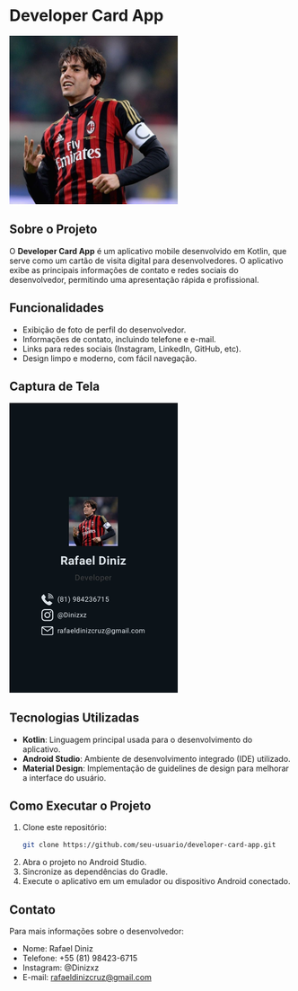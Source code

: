 # Developer Card App

<img src="./assets/image.png" alt="Rafael Diniz - Developer" width="300"/>

## Sobre o Projeto

O **Developer Card App** é um aplicativo mobile desenvolvido em Kotlin, que serve como um cartão de visita digital para desenvolvedores. O aplicativo exibe as principais informações de contato e redes sociais do desenvolvedor, permitindo uma apresentação rápida e profissional.

## Funcionalidades

- Exibição de foto de perfil do desenvolvedor.
- Informações de contato, incluindo telefone e e-mail.
- Links para redes sociais (Instagram, LinkedIn, GitHub, etc).
- Design limpo e moderno, com fácil navegação.

## Captura de Tela

<img src="./assets/screenshot.png" alt="Screenshot" width="300"/>

## Tecnologias Utilizadas

- **Kotlin**: Linguagem principal usada para o desenvolvimento do aplicativo.
- **Android Studio**: Ambiente de desenvolvimento integrado (IDE) utilizado.
- **Material Design**: Implementação de guidelines de design para melhorar a interface do usuário.

## Como Executar o Projeto

1. Clone este repositório:
   ```bash
   git clone https://github.com/seu-usuario/developer-card-app.git
   ```
2. Abra o projeto no Android Studio.
3. Sincronize as dependências do Gradle.
4. Execute o aplicativo em um emulador ou dispositivo Android conectado.

## Contato

Para mais informações sobre o desenvolvedor:

- Nome: Rafael Diniz
- Telefone: +55 (81) 98423-6715
- Instagram: @Dinizxz
- E-mail: rafaeldinizcruz@gmail.com
